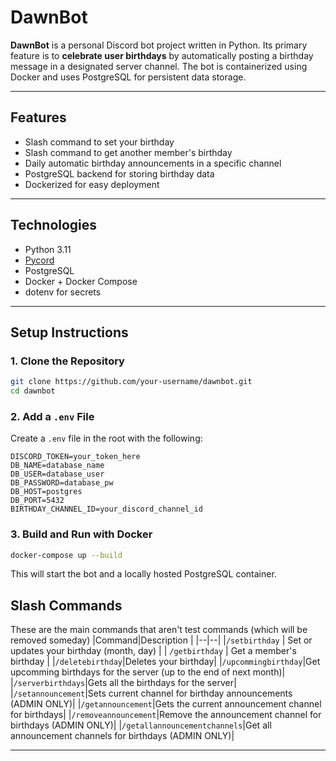 # DawnBot

**DawnBot** is a personal Discord bot project written in Python. Its primary feature is to **celebrate user birthdays** by automatically posting a birthday message in a designated server channel. The bot is containerized using Docker and uses PostgreSQL for persistent data storage.

---

## Features

- Slash command to set your birthday
- Slash command to get another member's birthday
- Daily automatic birthday announcements in a specific channel
- PostgreSQL backend for storing birthday data
- Dockerized for easy deployment

---

## Technologies

- Python 3.11
- [Pycord](https://docs.pycord.dev/)
- PostgreSQL
- Docker + Docker Compose
- dotenv for secrets

---

## Setup Instructions

### 1. Clone the Repository

```bash
git clone https://github.com/your-username/dawnbot.git
cd dawnbot
```

### 2. Add a `.env` File

Create a `.env` file in the root with the following:

```env
DISCORD_TOKEN=your_token_here
DB_NAME=database_name
DB_USER=database_user
DB_PASSWORD=database_pw
DB_HOST=postgres
DB_PORT=5432
BIRTHDAY_CHANNEL_ID=your_discord_channel_id
```

### 3. Build and Run with Docker

```bash
docker-compose up --build
```

This will start the bot and a locally hosted PostgreSQL container.


## Slash Commands


These are the main commands that aren't test commands (which will be removed someday)
|Command|Description  |
|--|--|
|`/setbirthday` | Set or updates your birthday (month, day)  |
| `/getbirthday` | Get a member's birthday |
|`/deletebirthday`|Deletes your birthday|
|`/upcommingbirthday`|Get upcomming birthdays for the server (up to the end of next month)|
|`/serverbirthdays`|Gets all the birthdays for the server|
|`/setannouncement`|Sets current channel for birthday announcements (ADMIN ONLY)|
|`/getannouncement`|Gets the current announcement channel for birthdays|
|`/removeannouncement`|Remove the announcement channel for birthdays (ADMIN ONLY)|
|`/getallannouncementchannels`|Get all announcement channels for birthdays (ADMIN ONLY)|

---
